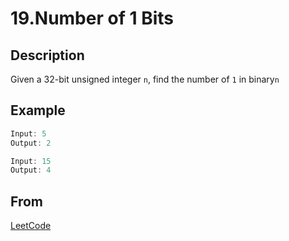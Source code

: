 # 19.Number of 1 Bits

## Description

Given a 32-bit unsigned integer `n`, find the number of `1` in binary`n`

## Example

```javascript
Input: 5
Output: 2

Input: 15
Output: 4
```

## From

[LeetCode](https://leetcode.com/problems/number-of-1-bits)
